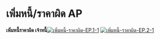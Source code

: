 # เพิ่มหนี้/ราคาผิด AP

  **เพิ่มหนี้ราคาผิด เจ้าหนี้**[![เพิ่มหนี้-ราคาผิด-EP.1-1](http://www.smlaccount.com/manual/wp-content/uploads/2017/10/เพิ่มหนี้-ราคาผิด-EP.1-1.jpg)](http://www.smlaccount.com/manual/wp-content/uploads/2017/10/เพิ่มหนี้-ราคาผิด-EP.1-1.jpg)
    [![เพิ่มหนี้-ราคาผิด-EP.2-1](http://www.smlaccount.com/manual/wp-content/uploads/2017/10/เพิ่มหนี้-ราคาผิด-EP.2-1.jpg)](http://www.smlaccount.com/manual/wp-content/uploads/2017/10/เพิ่มหนี้-ราคาผิด-EP.2-1.jpg)

